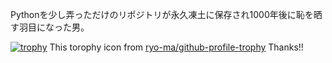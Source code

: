 Pythonを少し弄っただけのリポジトリが永久凍土に保存され1000年後に恥を晒す羽目になった男。

[![trophy](https://github-profile-trophy.vercel.app/?username=K-MountainBook)](https://github.com/ryo-ma/github-profile-trophy)
This torophy icon from [ryo-ma/github-profile-trophy](https://github.com/ryo-ma/github-profile-trophy)
Thanks!!

<!--
**K-MountainBook/K-MountainBook** is a ✨ _special_ ✨ repository because its `README.md` (this file) appears on your GitHub profile.

Here are some ideas to get you started:

- 🔭 I’m currently working on ...
- 🌱 I’m currently learning ...
- 👯 I’m looking to collaborate on ...
- 🤔 I’m looking for help with ...
- 💬 Ask me about ...
- 📫 How to reach me: ...
- 😄 Pronouns: ...
- ⚡ Fun fact: ...
-->
